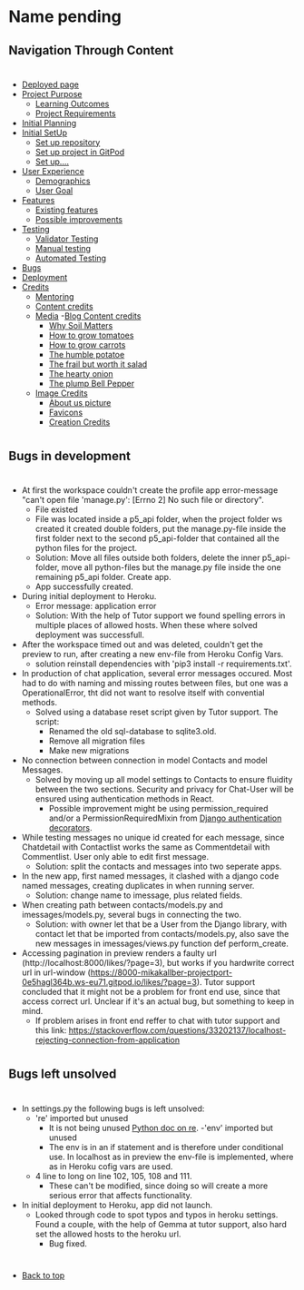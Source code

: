 # Name pending

## Navigation Through Content
#
* [Deployed page]()
* [Project Purpose](#project-purpose)
    - [Learning Outcomes](#learning-outcomes)
    - [Project Requirements](#project-requirements)
* [Initial Planning](/deployment.md)
* [Initial SetUp](/setup.md)
    - [Set up repository](#set-up-repository)
    - [Set up project in GitPod](#set-up-project-in-gitpod)
    - [Set up....]()
* [User Experience](#user-experience-ux)
    - [Demographics](#demographics)
    - [User Goal](#user-goals)
* [Features](/features.md)
   - [Existing features](/features.md#existing-features)
   - [Possible improvements](/features.md#features-left-to-implement)
* [Testing](/testing.md)
    - [Validator Testing](/testing.md#validator-testing)
    - [Manual testing](/testing.md#manual-testing)
    - [Automated Testing](/testing.md#automated-testing)
* [Bugs](/bugs.md)
* [Deployment](/deployment.md)
* [Credits](#credits)
    - [Mentoring](#mentoring)
    - [Content credits](#content-credits)
    - [Media](/credits.md)
      -[Blog Content credits](/credits.md#blog-content-credits)
        - [Why Soil Matters](/credits.md#why-soil-matters)
        - [How to grow tomatoes](/credits.md#how-to-grow-tomatoes)
        - [How to grow carrots](/credits.md#how-to-grow-carrots)
        - [The humble potatoe](/credits.md#the-humble-potatoe)
        - [The frail but worth it salad](/credits.md#the-frail-but-worth-it-salad)
        - [The hearty onion](/credits.md#the-hearty-onion)
        - [The plump Bell Pepper](/credits.md#the-plump-bell-pepper)
     - [Image Credits](/credits.md#image-credits)
        - [About us picture](/credits.md#about-us-picture)
        - [Favicons](/credits.md#favicons)
        - [Creation Credits](/credits.md#creation-credits)
#
## Bugs in development
#
- At first the workspace couldn't create the profile app error-message "can't open file 'manage.py': [Errno 2] No such file or directory".
   - File existed
   - File was located inside a p5_api folder, when the project folder ws created it created double folders, put the manage.py-file inside the first folder next to
     the second p5_api-folder that contained all the python files for the project.
   - Solution: Move all files outside both folders, delete the inner p5_api-folder, move all python-files but the manage.py file inside the one remaining p5_api folder. Create app.
   - App successfully created.
- During initial deployment to Heroku.
    - Error message: application error
    - Solution: With the help of Tutor support we found spelling errors in multiple places of allowed hosts. When these where solved deployment was successfull. 
- After the workspace timed out and was deleted, couldn't get the preview to run, after creating a new env-file from Heroku Config Vars.
   - solution reinstall dependencies with 'pip3 install -r requirements.txt'.
- In production of chat application, several error messages occured. Most had to do with naming and missing routes between files, but one was a OperationalError, tht did not want to resolve itself with convential methods.
   - Solved using a database reset script given by Tutor support.
   The script:
      - Renamed the old sql-database to sqlite3.old.
      - Remove all migration files
      - Make new migrations
- No connection between connection in model Contacts and model Messages.
   - Solved by moving up all model settings to Contacts to ensure fluidity between the two sections. Security and privacy for Chat-User will be ensured using authentication methods in React.
      - Possible improvement might be using permission_required and/or a PermissionRequiredMixin from [Django authentication decorators](https://docs.djangoproject.com/en/4.1/topics/auth/default/#the-permission-required-decorator).
- While testing messages no unique id created for each message, since Chatdetail with Contactlist works the same as Commentdetail with Commentlist. User only able to edit first message.
   - Solution: split the contacts and messages into two seperate apps.
- In the new app, first named messages, it clashed with a django code named messages, creating duplicates in when running server.
   - Solution: change name to imessage, plus related fields.
- When creating path between contacts/models.py and imessages/models.py, several bugs in connecting the two.
   - Solution: with owner let that be a User from the Django library, with contact let that be imported from contacts/models.py, also save the new messages in imessages/views.py function def perform_create.
- Accessing pagination in preview renders a faulty url (http://localhost:8000/likes/?page=3), but works if you hardwrite correct url in url-window (https://8000-mikakallber-projectport-0e5hagl364b.ws-eu71.gitpod.io/likes/?page=3). Tutor support concluded that it might not be a problem for front end use, since that access correct url. Unclear if it's an actual bug, but something to keep in mind. 
   - If problem arises in front end reffer to chat with tutor support and this link: https://stackoverflow.com/questions/33202137/localhost-rejecting-connection-from-application
#
## Bugs left unsolved
#
- In settings.py the following bugs is left unsolved:
   - 're' imported but unused
      - It is not being unused [Python doc on re](https://docs.python.org/3/library/re.html).
   -'env' imported but unused
      - The env is in an if statement and is therefore under conditional use. In localhost as in preview the env-file is implemented,
        where as in Heroku cofig vars are used.
   - 4 line to long on line 102, 105, 108 and 111. 
      - These can't be modified, since doing so will create a more serious error that affects functionality.
- In initial deployment to Heroku, app did not launch. 
  - Looked through code to spot typos and typos in heroku settings. Found a couple, with the help of Gemma at tutor support, also hard set the allowed hosts to the heroku url.
      - Bug fixed.

#
* [Back to top](#)
#